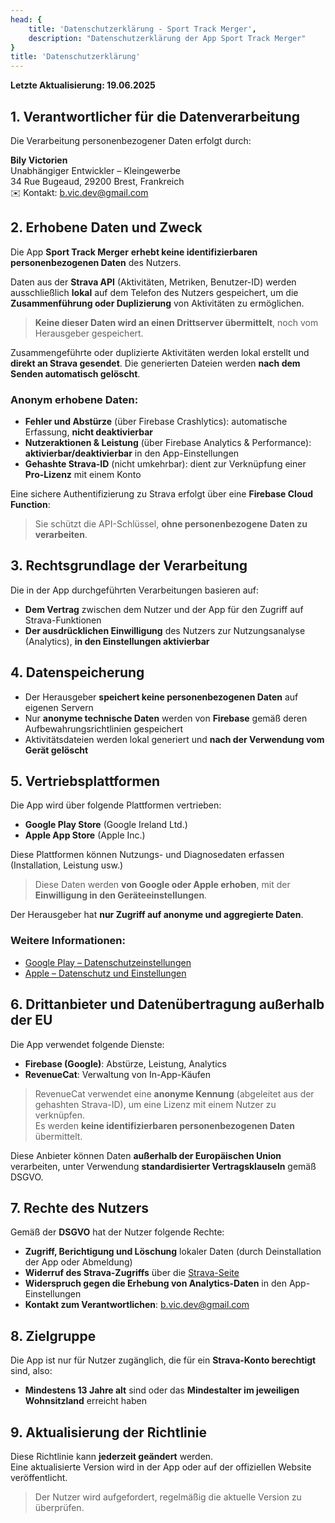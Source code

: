 ```yaml
---
head: {
    title: 'Datenschutzerklärung - Sport Track Merger',
    description: "Datenschutzerklärung der App Sport Track Merger"
}
title: 'Datenschutzerklärung'
---
```


**Letzte Aktualisierung: 19.06.2025**

## 1. Verantwortlicher für die Datenverarbeitung

Die Verarbeitung personenbezogener Daten erfolgt durch:

**Bily Victorien**  
Unabhängiger Entwickler – Kleingewerbe  
34 Rue Bugeaud, 29200 Brest, Frankreich  
✉️ Kontakt: [b.vic.dev@gmail.com](mailto:b.vic.dev@gmail.com)

## 2. Erhobene Daten und Zweck

Die App **Sport Track Merger** **erhebt keine identifizierbaren personenbezogenen Daten** des Nutzers.

Daten aus der **Strava API** (Aktivitäten, Metriken, Benutzer-ID) werden ausschließlich **lokal** auf dem Telefon des Nutzers gespeichert, um die **Zusammenführung oder Duplizierung** von Aktivitäten zu ermöglichen.  
> **Keine dieser Daten wird an einen Drittserver übermittelt**, noch vom Herausgeber gespeichert.

Zusammengeführte oder duplizierte Aktivitäten werden lokal erstellt und **direkt an Strava gesendet**. Die generierten Dateien werden **nach dem Senden automatisch gelöscht**.

### Anonym erhobene Daten:

- **Fehler und Abstürze** (über Firebase Crashlytics): automatische Erfassung, **nicht deaktivierbar**
- **Nutzeraktionen & Leistung** (über Firebase Analytics & Performance): **aktivierbar/deaktivierbar** in den App-Einstellungen
- **Gehashte Strava-ID** (nicht umkehrbar): dient zur Verknüpfung einer **Pro-Lizenz** mit einem Konto

Eine sichere Authentifizierung zu Strava erfolgt über eine **Firebase Cloud Function**:  
> Sie schützt die API-Schlüssel, **ohne personenbezogene Daten zu verarbeiten**.

## 3. Rechtsgrundlage der Verarbeitung

Die in der App durchgeführten Verarbeitungen basieren auf:

- **Dem Vertrag** zwischen dem Nutzer und der App für den Zugriff auf Strava-Funktionen
- **Der ausdrücklichen Einwilligung** des Nutzers zur Nutzungsanalyse (Analytics), **in den Einstellungen aktivierbar**

## 4. Datenspeicherung

- Der Herausgeber **speichert keine personenbezogenen Daten** auf eigenen Servern
- Nur **anonyme technische Daten** werden von **Firebase** gemäß deren Aufbewahrungsrichtlinien gespeichert
- Aktivitätsdateien werden lokal generiert und **nach der Verwendung vom Gerät gelöscht**

## 5. Vertriebsplattformen

Die App wird über folgende Plattformen vertrieben:

- **Google Play Store** (Google Ireland Ltd.)
- **Apple App Store** (Apple Inc.)

Diese Plattformen können Nutzungs- und Diagnosedaten erfassen (Installation, Leistung usw.)  
> Diese Daten werden **von Google oder Apple erhoben**, mit der **Einwilligung in den Geräteeinstellungen**.

Der Herausgeber hat **nur Zugriff auf anonyme und aggregierte Daten**.

### Weitere Informationen:

- [Google Play – Datenschutzeinstellungen](https://support.google.com/accounts/answer/3118621)  
- [Apple – Datenschutz und Einstellungen](https://support.apple.com/108971)

## 6. Drittanbieter und Datenübertragung außerhalb der EU

Die App verwendet folgende Dienste:

- **Firebase (Google)**: Abstürze, Leistung, Analytics  
- **RevenueCat**: Verwaltung von In-App-Käufen

> RevenueCat verwendet eine **anonyme Kennung** (abgeleitet aus der gehashten Strava-ID), um eine Lizenz mit einem Nutzer zu verknüpfen.  
> Es werden **keine identifizierbaren personenbezogenen Daten** übermittelt.

Diese Anbieter können Daten **außerhalb der Europäischen Union** verarbeiten, unter Verwendung **standardisierter Vertragsklauseln** gemäß DSGVO.

## 7. Rechte des Nutzers

Gemäß der **DSGVO** hat der Nutzer folgende Rechte:

- **Zugriff, Berichtigung und Löschung** lokaler Daten (durch Deinstallation der App oder Abmeldung)
- **Widerruf des Strava-Zugriffs** über die [Strava-Seite](https://www.strava.com/settings/apps)
- **Widerspruch gegen die Erhebung von Analytics-Daten** in den App-Einstellungen
- **Kontakt zum Verantwortlichen**: [b.vic.dev@gmail.com](mailto:b.vic.dev@gmail.com)

## 8. Zielgruppe

Die App ist nur für Nutzer zugänglich, die für ein **Strava-Konto berechtigt** sind, also:

- **Mindestens 13 Jahre alt** sind oder das **Mindestalter im jeweiligen Wohnsitzland** erreicht haben

## 9. Aktualisierung der Richtlinie

Diese Richtlinie kann **jederzeit geändert** werden.  
Eine aktualisierte Version wird in der App oder auf der offiziellen Website veröffentlicht.

> Der Nutzer wird aufgefordert, regelmäßig die aktuelle Version zu überprüfen.
